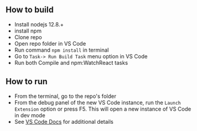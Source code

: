 ## How to build
- Install nodejs 12.8.+
- install npm
- Clone repo
- Open repo folder in VS Code
- Run command `npm install` in terminal
- Go to `Task-> Run Build Task` menu option in VS Code
- Run both Compile and npm:WatchReact tasks

## How to run
- From the terminal, go to the repo's folder
- From the debug panel of the new VS Code instance, run the `Launch Extension` option or press F5. This will open a new instance of VS Code in dev mode
- See [VS Code Docs](https://code.visualstudio.com/docs/extensions/developing-extensions#_launching-your-extension) for additional details
